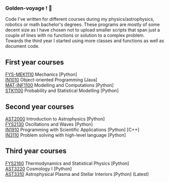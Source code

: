 ### Golden-voyage ! :milky_way:
Code I've written for different courses during my physics/astrophysics, robotics or math bachelor's degrees. These programs are mostly of some decent size as I have chosen not to upload smaller scripts that span just a couple of lines with no functions or solution to a complex problem.\
Towards the third year I started using more classes and functions as well as document code. 

## First year courses
[FYS-MEK1110] Mechanics [Python]\
[IN1010] Object-oriented Programming [Java]\
[MAT-INF1100] Modelling and Computations [Python]\
[STK1100] Probability and Statistical Modelling [Python]

## Second year courses
[AST2000] Introduction to Astrophysics [Python]\
[FYS2130] Oscillations and Waves [Python]\
[IN1910] Programming with Scientific Applications [Python] [C++]\
[IN3110] Problem solving with high-level language [Python]

## Third year courses
[FYS2160] Thermodynamics and Statistical Physics [Python]\
[AST3220] Cosmology I [Python]\
[AST3310] Astrophysical Plasma and Stellar Interiors  [Python] (Latest)



[MAT-INF1100]: https://www.uio.no/studier/emner/matnat/math/MAT-INF1100/index-eng.html
[STK1100]: https://www.uio.no/studier/emner/matnat/math/STK1100/index-eng.html
[IN1010]: https://www.uio.no/studier/emner/matnat/ifi/IN1010/index-eng.html
[IN1910]: https://www.uio.no/studier/emner/matnat/ifi/IN1910/index-eng.html
[IN3110]: https://www.uio.no/studier/emner/matnat/ifi/IN3110/index.html
[FYS-MEK1110]: https://www.uio.no/studier/emner/matnat/fys/FYS-MEK1110/index-eng.html
[FYS2130]: https://www.uio.no/studier/emner/matnat/fys/FYS2130/index-eng.html
[FYS2160]: https://www.uio.no/studier/emner/matnat/fys/FYS2160/index-eng.html
[AST2000]: https://www.uio.no/studier/emner/matnat/astro/AST2000/index-eng.html
[AST3220]: https://www.uio.no/studier/emner/matnat/astro/AST3220/index-eng.html
[AST3310]: https://www.uio.no/studier/emner/matnat/astro/AST3310/index-eng.html
